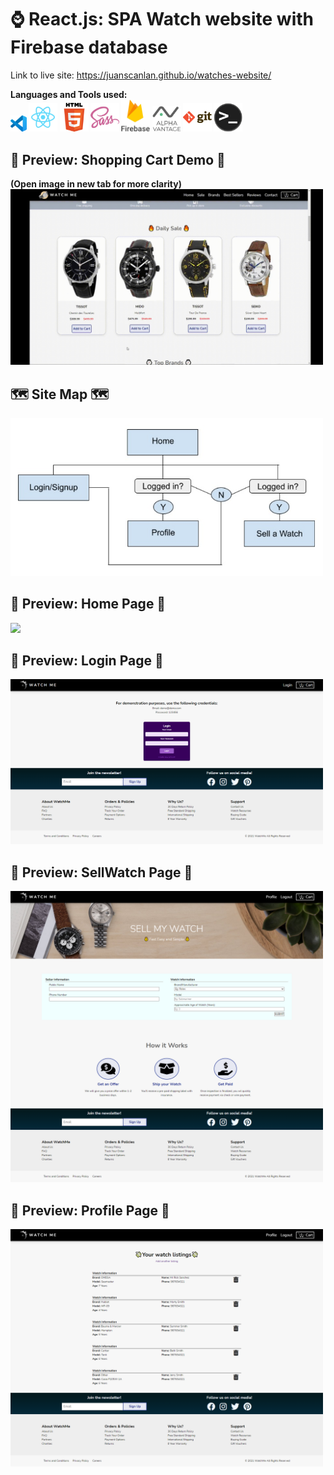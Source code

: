 # ⌚ React.js: SPA Watch website with Firebase database
Link to live site: https://juanscanlan.github.io/watches-website/

<b>Languages and Tools used:<b><br>
  <img alt="Visual Studio Code" width="26px" src="https://raw.githubusercontent.com/github/explore/80688e429a7d4ef2fca1e82350fe8e3517d3494d/topics/visual-studio-code/visual-studio-code.png" />
   <img alt="React" width="46px" src="https://raw.githubusercontent.com/github/explore/80688e429a7d4ef2fca1e82350fe8e3517d3494d/topics/react/react.png" />
  <img alt="HTML5" width="46px" src="https://raw.githubusercontent.com/github/explore/80688e429a7d4ef2fca1e82350fe8e3517d3494d/topics/html/html.png" />
  <img alt="Sass" width="46px" src="https://raw.githubusercontent.com/github/explore/80688e429a7d4ef2fca1e82350fe8e3517d3494d/topics/sass/sass.png" />
  <img alt="Firebase" width="46px" src="./readmeImages/firebase.jpg" />
  <img alt="AlphaVantage API" width="46px" src="./readmeImages/AlphaVantageAPI.jpg" />
  <img alt="Git" width="46px" src="https://raw.githubusercontent.com/github/explore/80688e429a7d4ef2fca1e82350fe8e3517d3494d/topics/git/git.png" />
  <img alt="Terminal" width="46px" src="https://raw.githubusercontent.com/github/explore/80688e429a7d4ef2fca1e82350fe8e3517d3494d/topics/terminal/terminal.png" />
<br clear="left"/>
  
## 🛒 Preview: Shopping Cart Demo 🛒
  (Open image in new tab for more clarity)<br>
<img src="./readmeImages/CartDemo.gif" width=500px>
  
## 🗺️ Site Map 🗺️
<img src="./readmeImages/SiteMap.jpg" width=500px>

## 📄 Preview: Home Page 📄
<img src="./readmeImages/WatchMe-entirePage.png" width=500px>

## 📄 Preview: Login Page 📄
<img src="./readmeImages/LoginEntirePage.png" width=500px>
  
## 📄 Preview: SellWatch Page 📄
<img src="./readmeImages/SellWatchEntirePage.png" width=500px>
  
## 📄 Preview: Profile Page 📄
<img src="./readmeImages/ProfileEntirePage.png" width=500px>
